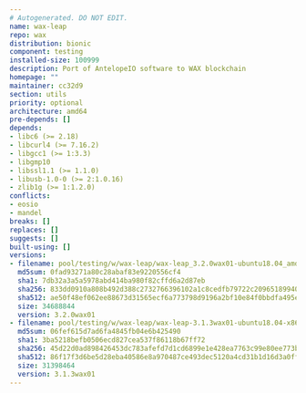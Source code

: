 ```yaml
---
# Autogenerated. DO NOT EDIT.
name: wax-leap
repo: wax
distribution: bionic
component: testing
installed-size: 100999
description: Port of AntelopeIO software to WAX blockchain
homepage: ""
maintainer: cc32d9
section: utils
priority: optional
architecture: amd64
pre-depends: []
depends:
- libc6 (>= 2.18)
- libcurl4 (>= 7.16.2)
- libgcc1 (>= 1:3.3)
- libgmp10
- libssl1.1 (>= 1.1.0)
- libusb-1.0-0 (>= 2:1.0.16)
- zlib1g (>= 1:1.2.0)
conflicts:
- eosio
- mandel
breaks: []
replaces: []
suggests: []
built-using: []
versions:
- filename: pool/testing/w/wax-leap/wax-leap_3.2.0wax01-ubuntu18.04_amd64.deb
  md5sum: 0fad93271a80c28abaf83e9220556cf4
  sha1: 7db32a3a5a5978abd414ba980f82cffd6a2d87eb
  sha256: 833dd0910a808b492d388c2732766396102a1c8cedfb79722c20965189940c4d
  sha512: ae50f48ef062ee88673d31565ecf6a773798d9196a2bf10e84f0bbdfa495e22c35c29cb199542bc973baf0d87d49bf7080ca342a1f4e3c8f94ec1ac7dc1814d1
  size: 34688844
  version: 3.2.0wax01
- filename: pool/testing/w/wax-leap/wax-leap-3.1.3wax01-ubuntu18.04-x86_64.deb
  md5sum: 06fef615d7ad6fa4845fb04e6b425490
  sha1: 3ba5218befb0506ecd827cea537f86118b67ff72
  sha256: 45d22d0ad898426453dc783afefd7d1cd6899e1e428ea7763c99e80ee773b410
  sha512: 86f17f3d6be5d28eba40586e8a970487ce493dec5120a4cd31b1d16d3a0ff602c1ab78184c5a1f6d1ae003ceb7eb33187431105ec45e149c1ae24127ca4e5720
  size: 31398464
  version: 3.1.3wax01
---
```


